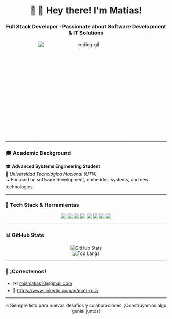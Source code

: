 <h1 align="center">👋 👋 Hey there! I'm Matías!</h1>
<h3 align="center">Full Stack Developer · Passionate about Software Development & IT Solutions</h3>

<p align="center">
  <img src="https://media.giphy.com/media/ENY5vJgJPEfG3Ym14H/giphy.gif" width="300" alt="coding-gif" />
</p>


---

### 🎓 Academic Background

🎓 **Advanced Systems Engineering Student**  
📍 *Universidad Tecnológica Nacional (UTN)*  
🔍 Focused on software development, embedded systems, and new technologies.

---

### 🧰 Tech Stack & Herramientas

<div align="center">
  <img src="https://img.shields.io/badge/Java-ED8B00?style=for-the-badge&logo=java&logoColor=white" />
  <img src="https://img.shields.io/badge/Spring%20Boot-6DB33F?style=for-the-badge&logo=spring-boot&logoColor=white" />
  <img src="https://img.shields.io/badge/Hibernate-59666C?style=for-the-badge&logo=hibernate&logoColor=white" />
  <img src="https://img.shields.io/badge/React-20232A?style=for-the-badge&logo=react&logoColor=61DAFB" />
  <img src="https://img.shields.io/badge/TypeScript-007ACC?style=for-the-badge&logo=typescript&logoColor=white" />
  <img src="https://img.shields.io/badge/Gradle-02303A?style=for-the-badge&logo=gradle&logoColor=white" />
  <img src="https://img.shields.io/badge/PostgreSQL-336791?style=for-the-badge&logo=postgresql&logoColor=white" />
  <img src="https://img.shields.io/badge/Docker-2496ED?style=for-the-badge&logo=docker&logoColor=white" />
</div>

---

### 📊 GitHub Stats

<div align="center">
  <img src="https://github-readme-stats.vercel.app/api?username=matiroiz1&show_icons=true&theme=tokyonight" alt="GitHub Stats" />
  <br />
  <img src="https://github-readme-stats.vercel.app/api/top-langs/?username=matiroiz1&layout=compact&theme=tokyonight" alt="Top Langs" />
</div>

---

### 🤝 ¡Conectemos!

- ✉️ roizmatias10@gmail.com  
- 💼 https://www.linkedin.com/in/mati-roiz/  

---

<p align="center">
  🔥 Siempre listo para nuevos desafíos y colaboraciones. ¡Construyamos algo genial juntos!
</p>

